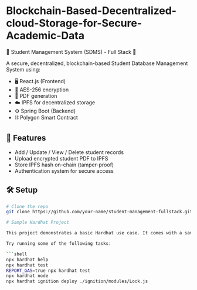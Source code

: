 # Blockchain-Based-Decentralized-cloud-Storage-for-Secure-Academic-Data

 🧾 Student Management System (SDMS) - Full Stack 🔗

A secure, decentralized, blockchain-based Student Database Management System using:

- 🖥 React.js (Frontend)
- 🔐 AES-256 encryption
- 🧾 PDF generation
- ☁️ IPFS for decentralized storage
- ⚙️ Spring Boot (Backend)
- ⛓ Polygon Smart Contract

## 🚀 Features
- Add / Update / View / Delete student records
- Upload encrypted student PDF to IPFS
- Store IPFS hash on-chain (tamper-proof)
- Authentication system for secure access

## 🛠 Setup
```bash
# Clone the repo
git clone https://github.com/your-name/student-management-fullstack.git

# Sample Hardhat Project

This project demonstrates a basic Hardhat use case. It comes with a sample contract, a test for that contract, and a Hardhat Ignition module that deploys that contract.

Try running some of the following tasks:

```shell
npx hardhat help
npx hardhat test
REPORT_GAS=true npx hardhat test
npx hardhat node
npx hardhat ignition deploy ./ignition/modules/Lock.js
```
